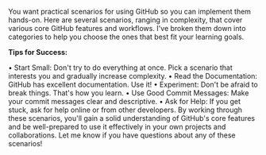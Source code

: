 You want practical scenarios for using GitHub so you can implement them hands-on. Here are several scenarios, ranging in complexity, that cover various core GitHub features and workflows. I've broken them down into categories to help you choose the ones that best fit your learning goals.

**Tips for Success:**

•	Start Small: Don't try to do everything at once. Pick a scenario that interests you and gradually increase complexity.
•	Read the Documentation: GitHub has excellent documentation. Use it!
•	Experiment: Don't be afraid to break things. That's how you learn.
•	Use Good Commit Messages: Make your commit messages clear and descriptive.
•	Ask for Help: If you get stuck, ask for help online or from other developers.
By working through these scenarios, you'll gain a solid understanding of GitHub's core features and be well-prepared to use it effectively in your own projects and collaborations. Let me know if you have questions about any of these scenarios!
